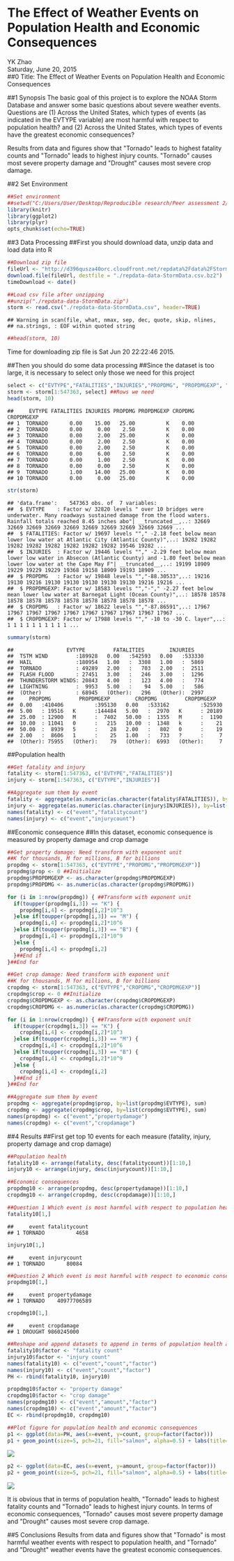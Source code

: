 # The Effect of Weather Events on Population Health and Economic Consequences
YK Zhao  
Saturday, June 20, 2015  
##0 Title: The Effect of Weather Events on Population Health and Economic Consequences

##1 Synopsis
The basic goal of this project is to explore the NOAA Storm Database and answer some basic questions about severe weather events. Questions are (1) Across the United States, which types of events (as indicated in the EVTYPE variable) are most harmful with respect to population health? and (2) Across the United States, which types of events have the greatest economic consequences?

Results from data and figures show that "Tornado" leads to highest fatality counts and "Tornado" leads to highest injury counts. "Tornado" causes most severe property damage and "Drought" causes most severe crop damage.

##2 Set Environment

```r
##Set environment
##setwd("C:/Users/User/Desktop/Reproducible research/Peer assessment 2/") 
library(knitr)
library(ggplot2)
library(plyr)
opts_chunk$set(echo=TRUE)
```

##3 Data Processing
##First you should download data, unzip data and load data into R

```r
##Download zip file
fileUrl <- "http://d396qusza40orc.cloudfront.net/repdata%2Fdata%2FStormData.csv.bz2"
download.file(fileUrl, destfile = "./repdata-data-StormData.csv.bz2")
timeDownload <- date()

##Load csv file after unzipping
##unzip("./repdata-data-StormData.zip")
storm <- read.csv("./repdata-data-StormData.csv", header=TRUE)
```

```
## Warning in scan(file, what, nmax, sep, dec, quote, skip, nlines,
## na.strings, : EOF within quoted string
```

```r
##head(storm, 10)
```
Time for downloading zip file is Sat Jun 20 22:22:46 2015.

##Then you should do some data processing
##Since the dataset is too large, it is necessary to select only those we need for this project

```r
select <- c("EVTYPE","FATALITIES","INJURIES","PROPDMG", "PROPDMGEXP", "CROPDMG", "CROPDMGEXP") ##Variables we need
storm <- storm[1:547363, select] ##Rows we need
head(storm, 10)
```

```
##     EVTYPE FATALITIES INJURIES PROPDMG PROPDMGEXP CROPDMG CROPDMGEXP
## 1  TORNADO       0.00    15.00   25.00          K    0.00           
## 2  TORNADO       0.00     0.00    2.50          K    0.00           
## 3  TORNADO       0.00     2.00   25.00          K    0.00           
## 4  TORNADO       0.00     2.00    2.50          K    0.00           
## 5  TORNADO       0.00     2.00    2.50          K    0.00           
## 6  TORNADO       0.00     6.00    2.50          K    0.00           
## 7  TORNADO       0.00     1.00    2.50          K    0.00           
## 8  TORNADO       0.00     0.00    2.50          K    0.00           
## 9  TORNADO       1.00    14.00   25.00          K    0.00           
## 10 TORNADO       0.00     0.00   25.00          K    0.00
```

```r
str(storm)
```

```
## 'data.frame':	547363 obs. of  7 variables:
##  $ EVTYPE    : Factor w/ 32820 levels " over 10 bridges were underwater. Many roadways sustained damage from the flood waters. Rainfall totals reached 8.45 inches abo"| __truncated__,..: 32669 32669 32669 32669 32669 32669 32669 32669 32669 32669 ...
##  $ FATALITIES: Factor w/ 19697 levels ""," -2.18 feet below mean lower low water at Atlantic City (Atlantic County)",..: 19282 19282 19282 19282 19282 19282 19282 19282 19546 19282 ...
##  $ INJURIES  : Factor w/ 19446 levels ""," -2.29 feet below mean lower low water in Absecon (Atlantic County) and -1.80 feet below mean lower low water at the Cape May F"| __truncated__,..: 19199 18909 19229 19229 19229 19368 19158 18909 19193 18909 ...
##  $ PROPDMG   : Factor w/ 19848 levels "","-88.30533",..: 19216 19130 19216 19130 19130 19130 19130 19130 19216 19216 ...
##  $ PROPDMGEXP: Factor w/ 18583 levels "","-"," -2.27 feet below mean lower low water at Barnegat Light (Ocean County)",..: 18578 18578 18578 18578 18578 18578 18578 18578 18578 18578 ...
##  $ CROPDMG   : Factor w/ 18622 levels "","-87.86591",..: 17967 17967 17967 17967 17967 17967 17967 17967 17967 17967 ...
##  $ CROPDMGEXP: Factor w/ 17988 levels ""," -10 to -30 C. layer",..: 1 1 1 1 1 1 1 1 1 1 ...
```

```r
summary(storm)
```

```
##                 EVTYPE         FATALITIES        INJURIES     
##  TSTM WIND         :189928   0.00   :542593   0.00   :533330  
##  HAIL              :180954   1.00   :  3308   1.00   :  5869  
##  TORNADO           : 49289   2.00   :   703   2.00   :  2511  
##  FLASH FLOOD       : 27451   3.00   :   246   3.00   :  1296  
##  THUNDERSTORM WINDS: 20843   4.00   :   123   4.00   :   774  
##  LIGHTNING         :  9953   5.00   :    94   5.00   :   586  
##  (Other)           : 68945   (Other):   296   (Other):  2997  
##     PROPDMG         PROPDMGEXP        CROPDMG         CROPDMGEXP    
##  0.00   :410406          :395130   0.00   :533162          :525930  
##  5.00   : 19516   K      :144484   5.00   :  2970   K      : 20189  
##  25.00  : 12900   M      :  7402   50.00  :  1355   M      :  1190  
##  10.00  : 11041   0      :   215   10.00  :  1348   k      :    21  
##  50.00  :  8939   5      :    28   2.00   :   802   0      :    19  
##  2.00   :  8606   1      :    25   1.00   :   733   ?      :     7  
##  (Other): 75955   (Other):    79   (Other):  6993   (Other):     7
```

##Population health

```r
##Get fatality and injury
fatality <- storm[1:547363, c("EVTYPE","FATALITIES")]
injury <- storm[1:547363, c("EVTYPE","INJURIES")]

##Aggregate sum them by event
fatality <- aggregate(as.numeric(as.character(fatality$FATALITIES)), by=list(fatality$EVTYPE), sum)
injury <- aggregate(as.numeric(as.character(injury$INJURIES)), by=list(injury$EVTYPE), sum)
names(fatality) <- c("event","fatalitycount")
names(injury) <- c("event","injurycount")
```

##Economic consequence
##In this dataset, economic consequence is measured by property damage and crop damage

```r
##Get property damage: Need transform with exponent unit
##K for thousands, M for millions, B for billions
propdmg <- storm[1:547363, c("EVTYPE","PROPDMG","PROPDMGEXP")]
propdmg$prop <- 0 ##Initialize
propdmg$PROPDMGEXP <- as.character(propdmg$PROPDMGEXP)
propdmg$PROPDMG <- as.numeric(as.character(propdmg$PROPDMG))

for (i in 1:nrow(propdmg)) { ##Transform with exponent unit
  if(toupper(propdmg[i,3]) == "K") {
    propdmg[i,4] <- propdmg[i,2]*10^3
  }else if(toupper(propdmg[i,3]) == "M") {
    propdmg[i,4] <- propdmg[i,2]*10^6
  }else if(toupper(propdmg[i,3]) == "B") {
    propdmg[i,4] <- propdmg[i,2]*10^9
  }else {
    propdmg[i,4] <- propdmg[i,2]
  }##End if
}##End for

##Get crop damage: Need transform with exponent unit
##K for thousands, M for millions, B for billions
cropdmg <- storm[1:547363, c("EVTYPE","CROPDMG","CROPDMGEXP")]
cropdmg$crop <- 0 ##Initialize
cropdmg$CROPDMGEXP <- as.character(cropdmg$CROPDMGEXP)
cropdmg$CROPDMG <- as.numeric(as.character(cropdmg$CROPDMG))

for (i in 1:nrow(cropdmg)) { ##Transform with exponent unit
  if(toupper(cropdmg[i,3]) == "K") {
    cropdmg[i,4] <- cropdmg[i,2]*10^3
  }else if(toupper(cropdmg[i,3]) == "M") {
    cropdmg[i,4] <- cropdmg[i,2]*10^6
  }else if(toupper(cropdmg[i,3]) == "B") {
    cropdmg[i,4] <- cropdmg[i,2]*10^9
  }else {
    cropdmg[i,4] <- cropdmg[i,2]
  }##End if
}##End for

##Aggregate sum them by event
propdmg <- aggregate(propdmg$prop, by=list(propdmg$EVTYPE), sum)
cropdmg <- aggregate(cropdmg$crop, by=list(cropdmg$EVTYPE), sum)
names(propdmg) <- c("event","propertydamage")
names(cropdmg) <- c("event","cropdamage")
```

##4 Results
##First get top 10 events for each measure (fatality, injury, property damage and crop damage)

```r
##Population health
fatality10 <- arrange(fatality, desc(fatalitycount))[1:10,]
injury10 <- arrange(injury, desc(injurycount))[1:10,]

##Economic consequences
propdmg10 <- arrange(propdmg, desc(propertydamage))[1:10,]
cropdmg10 <- arrange(cropdmg, desc(cropdamage))[1:10,]

##Question 1 Which event is most harmful with respect to population health?
fatality10[1,]
```

```
##     event fatalitycount
## 1 TORNADO          4658
```

```r
injury10[1,]
```

```
##     event injurycount
## 1 TORNADO       80084
```

```r
##Question 2 Which event is most harmful with respect to economic consequences?
propdmg10[1,]
```

```
##     event propertydamage
## 1 TORNADO    40977706589
```

```r
cropdmg10[1,]
```

```
##     event cropdamage
## 1 DROUGHT 9860245000
```

```r
##Reshape and append datasets to append in terms of population health and economic consequences
fatality10$factor <- "fatality count"
injury10$factor <- "injury count"
names(fatality10) <- c("event","count","factor")
names(injury10) <- c("event","count","factor")
PH <- rbind(fatality10, injury10)

propdmg10$factor <- "property damage"
cropdmg10$factor <- "crop damage"
names(propdmg10) <- c("event","amount","factor")
names(cropdmg10) <- c("event","amount","factor")
EC <- rbind(propdmg10, cropdmg10)

##Plot figure for population health and economic consequences
p1 <- ggplot(data=PH, aes(x=event, y=count, group=factor(factor)))
p1 + geom_point(size=5, pch=21, fill="salmon", alpha=0.5) + labs(title="Top 10 Weather Events Harmful to Population Health", y="Counts", x="Events", fill="Measure Type")
```

![](Peer_assessment_2_files/figure-html/top10-1.png) 

```r
p2 <- ggplot(data=EC, aes(x=event, y=amount, group=factor(factor)))
p2 + geom_point(size=5, pch=21, fill="salmon", alpha=0.5) + labs(title="Top 10 Weather Events Harmful to Economic Consequences", y="Counts", x="Events", fill="Measure Type")
```

![](Peer_assessment_2_files/figure-html/top10-2.png) 

It is obvious that in terms of population health, "Tornado" leads to highest fatality counts and "Tornado" leads to highest injury counts. In terms of economic consequences, "Tornado" causes most severe property damage and "Drought" causes most severe crop damage.
  
##5 Conclusions
Results from data and figures show that "Tornado" is most harmful weather events with respect to population health, and "Tornado" and "Drought" weather events have the greatest economic consequences.

